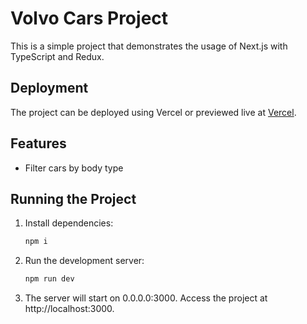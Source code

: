 # Volvo Cars Project

This is a simple project that demonstrates the usage of Next.js with TypeScript and Redux.

## Deployment

The project can be deployed using Vercel or previewed live at [Vercel](https://volvo-redux.vercel.app/).

## Features

- Filter cars by body type

## Running the Project

1. Install dependencies:
   ```sh
   npm i
2. Run the development server:
   ```sh
   npm run dev
3. The server will start on 0.0.0.0:3000. Access the project at http://localhost:3000.
